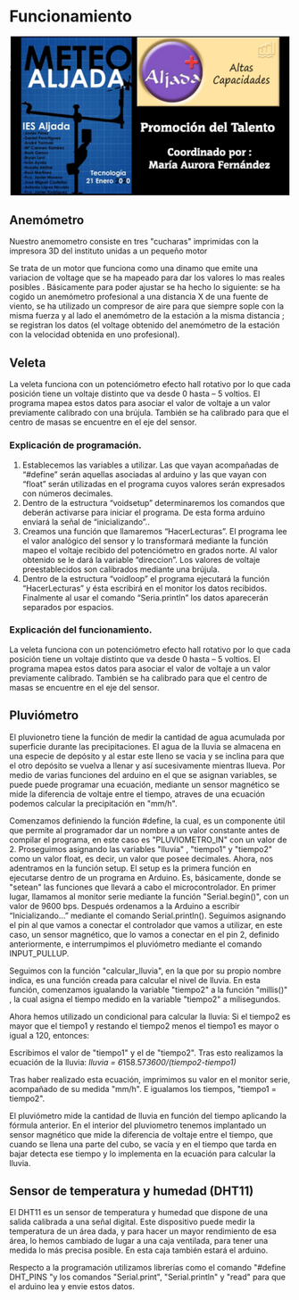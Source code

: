 # Funcionamiento

[<p align="center"><img src="videos/portada_video.png" width="500"/></p>](https://www.youtube.com/watch?v=M3VhcBCXWJw)


## Anemómetro
Nuestro anemometro consiste en tres "cucharas" imprimidas con la impresora 3D del instituto unidas a un pequeño motor

Se trata de un motor que funciona como una dinamo que emite una variacion de voltage que se ha mapeado para dar los valores lo mas reales posibles . Básicamente para poder ajustar se ha hecho lo siguiente: se ha cogido un anemómetro profesional a una distancia X de una fuente de viento, se ha utilizado un compresor de aire para que siempre sople con la misma fuerza y al lado el anemómetro de la estación a la misma distancia ; se registran los datos (el voltage obtenido del anemómetro de la estación con la velocidad obtenida en uno profesional).


## Veleta
La veleta funciona con un potenciómetro efecto hall rotativo por lo que cada posición tiene un voltaje
 distinto que va desde 0 hasta – 5 voltios. El programa mapea estos datos para asociar el valor de voltaje
 a  un valor previamente calibrado con una brújula. 
También se ha calibrado para que el centro de masas se encuentre en el eje del sensor. 

### Explicación de programación.
1. Establecemos las variables a utilizar. Las que vayan acompañadas de “#define” serán aquellas asociadas al arduino y las que vayan con “float” serán utilizadas en el programa cuyos valores serán expresados con números decimales.
1. Dentro de la estructura  “voidsetup” determinaremos los comandos que deberán activarse para iniciar el programa. De esta forma arduino enviará la señal de “inicializando”..
1. Creamos una función que llamaremos “HacerLecturas”. El programa lee el valor analógico del sensor y lo transformará mediante la función mapeo el voltaje recibido del potenciómetro en grados norte. Al valor obtenido se le dará la variable “direccion”. Los valores de voltaje preestablecidos son calibrados mediante una brújula.
1. Dentro de la estructura “voidloop” el programa ejecutará la función “HacerLecturas” y ésta escribirá en el monitor los datos recibidos. Finalmente al usar el comando “Seria.println” los datos aparecerán separados por espacios.
### Explicación del funcionamiento.
La veleta funciona con un potenciómetro efecto hall rotativo por lo que cada posición tiene un voltaje distinto que va desde 0 hasta – 5 voltios. 
El programa mapea estos datos para asociar el valor de voltaje a  un valor previamente calibrado. 
También se ha calibrado para que el centro de masas se encuentre en el eje del sensor. 

## Pluviómetro
El pluvionetro tiene la función de medir la cantidad de agua acumulada por superficie durante las precipitaciones. El agua de la lluvia se almacena en una especie de depósito y al estar este lleno se vacia y se inclina para que el otro depósito se vuelva a llenar y así sucesivamente mientras llueva. Por medio de varias funciones del arduino en el que se asignan variables, se puede puede programar una ecuación, mediante un sensor magnético se mide la diferencia de voltaje entre el tiempo, atraves de una ecuación podemos calcular la precipitación en "mm/h". 

Comenzamos definiendo la función #define, la cual,  es un componente útil que permite al programador dar un nombre a un valor constante antes de compilar el programa, en este caso es "PLUVIOMETRO_IN" con un valor de 2.
Proseguimos asignando las variables "lluvia" , "tiempo1" y "tiempo2"  como un valor float, es decir, un valor que posee decimales.
Ahora, nos adentramos en la función setup. El setup es la primera función en ejecutarse dentro de un programa en Arduino. Es, básicamente, donde se "setean" las funciones que llevará a cabo el microcontrolador. En primer lugar, llamamos al monitor serie mediante la función "Serial.begin()", con un valor de 9600 bps. Después ordenamos a la Arduino a escribir “Inicializando…” mediante el comando Serial.println(). Seguimos asignando el pin al que vamos a conectar el controlador que vamos a utilizar, en este caso, un sensor magnético, que lo vamos a conectar en el pin 2, definido anteriormente, e interrumpimos el pluviómetro mediante el comando INPUT_PULLUP.

Seguimos con la función "calcular_lluvia", en la que por su propio  nombre indica, es una función creada para calcular el nivel de lluvia.
En esta función, comenzamos igualando la variable "tiempo2" a la función "millis()" , la cual asigna el tiempo medido en la variable "tiempo2" a milisegundos.

Ahora hemos utilizado un condicional para calcular la lluvia: Si el tiempo2 es mayor que el tiempo1 y restando el tiempo2 menos el tiempo1 es mayor o igual a 120, entonces:

Escribimos el valor de "tiempo1" y el de "tiempo2". Tras esto realizamos la ecuación de la lluvia:  *lluvia = 6*158.57*3600/(tiempo2-tiempo1)*

Tras haber realizado esta ecuación,  imprimimos su valor en el monitor serie, acompañado de su medida "mm/h". E igualamos los tiempos, "tiempo1 = tiempo2".

El pluviómetro mide la cantidad de lluvia en función del tiempo aplicando la fórmula anterior. En el interior del pluviometro tenemos implantado un  sensor magnético que mide la diferencia de voltaje entre el tiempo,  que cuando se llena una parte del cubo, se vacía y en el tiempo que tarda en bajar detecta ese tiempo y lo implementa en la ecuación para calcular la lluvia.


## Sensor de temperatura y humedad (DHT11)
El DHT11 es un sensor de temperatura y humedad que dispone de una salida calibrada a una señal digital.
 Este dispositivo puede medir la temperatura de un área dada, y para hacer un mayor rendimiento de esa área, lo hemos cambiado de lugar a una caja ventilada, para tener una medida lo más precisa posible. En esta caja también estará el arduino.

Respecto a la programación utilizamos librerías como el comando "#define DHT_PINS "y los comandos "Serial.print", "Serial.println" y "read" para que el arduino lea y envie estos datos.


